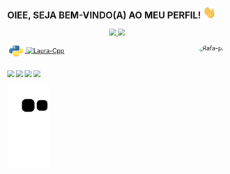 ## OIEE, SEJA BEM-VINDO(A) AO MEU PERFIL! <img  src="https://raw.githubusercontent.com/ABSphreak/ABSphreak/master/gifs/Hi.gif" width="30px"></h1>

<div align="center">
  <a href="https://github.com/Laura-rosce">
  <img height="150em" src="https://github-readme-stats.vercel.app/api?username=Laura-rosce&show_icons=true&theme=outrun&include_all_commits=true&count_private=true">
  <img height="150em" src="https://github-readme-stats.vercel.app/api/top-langs/?username=Laura-rosce&layout=compact&langs_count=7&theme=outrun">
    
</div>
<div style="display: inline_block"><br> 
  <img align="center" alt="Laura-Python" height="30" width="40" src="https://raw.githubusercontent.com/devicons/devicon/master/icons/python/python-original.svg">
  <img align="center" alt="Laura-Cpp" height="30" width="40" src="https://cdn.jsdelivr.net/gh/devicons/devicon/icons/cplusplus/cplusplus-original.svg">
  <img align="right" alt="Rafa-pic" height="150" style="border-radius:50px;" src="https://cdn.discordapp.com/attachments/941162449460158514/962422439445422160/63624974170263.5c24e5846da61.jpg">
</div>
  
  </div>
  
  ##
 
<div> 
  <a href="https://instagram.com/laura_rosce" target="_blank"><img src="https://img.shields.io/badge/-Instagram-%23E4405F?style=for-the-badge&logo=instagram&logoColor=white" target="_blank"></a>
 <a href="https://discord.com/channels/@me" target="_blank"><img src="https://img.shields.io/badge/Discord-7289DA?style=for-the-badge&logo=discord&logoColor=white" target="_blank"></a> 
  <a href = "mailto:lauraroscelle2015@gmail.com"><img src="https://img.shields.io/badge/-Gmail-%23333?style=for-the-badge&logo=gmail&logoColor=white" target="_blank"></a>
  <a href="https://www.linkedin.com/in/laura-roscelle-38b767234/" target="_blank"><img src="https://img.shields.io/badge/-LinkedIn-%230077B5?style=for-the-badge&logo=linkedin&logoColor=white" target="_blank"></a> 
 
  ![Snake animation](https://github.com/Laura-rosce/Laura-rosce/blob/output/github-contribution-grid-snake.svg)
 
</div>
